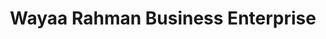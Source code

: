 ---
title: "Wayaa Rahman Business Enterprise"
url: /accra/wayaa-rahman-business-enterprise/
shop: copyshop
---